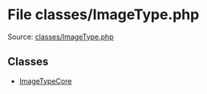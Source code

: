File classes/ImageType.php
=========

Source: [classes/ImageType.php](https://github.com/PrestaShop/PrestaShop/blob/1.6.0.6/classes/ImageType.php)


Classes
-------

* [ImageTypeCore](class.ImageTypeCore.md)

